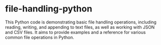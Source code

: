 # file-handling-python
This Python code is demonstrating basic file handling operations, including reading, writing, and appending to text files, as well as working with JSON and CSV files. It aims to provide examples and a reference for various common file operations in Python.
